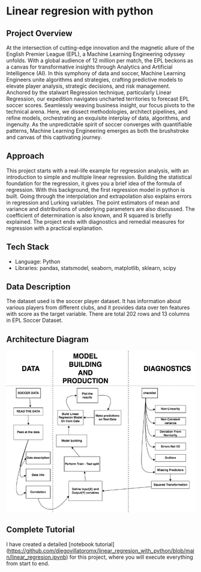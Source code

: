 # Linear regresion with python

## Project Overview

At the intersection of cutting-edge innovation and the magnetic allure of the English Premier League (EPL), a Machine Learning Engineering odyssey unfolds. With a global audience of 12 million per match, the EPL beckons as a canvas for transformative insights through Analytics and Artificial Intelligence (AI). In this symphony of data and soccer, Machine Learning Engineers unite algorithms and strategies, crafting predictive models to elevate player analysis, strategic decisions, and risk management. Anchored by the stalwart Regression technique, particularly Linear Regression, our expedition navigates uncharted territories to forecast EPL soccer scores. Seamlessly weaving business insight, our focus pivots to the technical arena. Here, we dissect methodologies, architect pipelines, and refine models, orchestrating an exquisite interplay of data, algorithms, and ingenuity. As the unpredictable spirit of soccer converges with quantifiable patterns, Machine Learning Engineering emerges as both the brushstroke and canvas of this captivating journey.

## Approach

This project starts with a real-life example for regression analysis, with an introduction to simple and multiple linear regression. Building the statistical foundation for the regression, it gives you a brief idea of the formula of regression. With this background, the first regression model in python is built. Going through the interpolation and extrapolation also explains errors in regression and Lurking variables. The point estimators of mean and variance and distributions of underlying parameters are also discussed. The coefficient of determination is also known, and R squared is briefly explained. The project ends with diagnostics and remedial measures for regression with a practical explanation. 

## Tech Stack

* Language: Python
* Libraries: pandas, statsmodel, seaborn, matplotlib, sklearn, scipy

## Data Description

The dataset used is the soccer player dataset. It has information about various players from different clubs, and it provides data over ten features with score as the target variable. There are total 202 rows and 13 columns in EPL Soccer Dataset.

## Architecture Diagram
<img src="architecture_diagram.png">

## Complete Tutorial
I have created a detailed [notebook tutorial] (https://github.com/diegovillatoromx/linear_regresion_with_python/blob/main/linear_regresion.ipynb) for this project, where you will execute everything from start to end.
